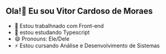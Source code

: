 ## Ola!👋 Eu sou Vitor Cardoso de Moraes


- 🔭 Estou trabalhnado com Front-end
- 🌱 estou estudando Typescript
- 😄 Pronouns: Ele/Dele
- ⚡ Estou cursando Análise e Desenvolvimento de Sistemas
